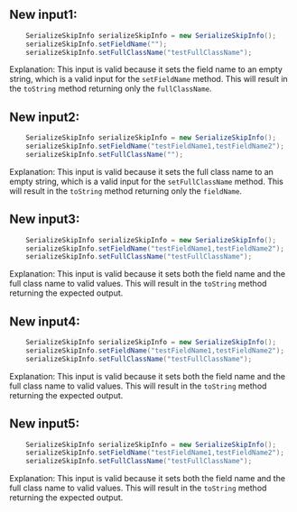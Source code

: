 ## New input1:
```java
    SerializeSkipInfo serializeSkipInfo = new SerializeSkipInfo();
    serializeSkipInfo.setFieldName("");
    serializeSkipInfo.setFullClassName("testFullClassName");
```
Explanation: This input is valid because it sets the field name to an empty string, which is a valid input for the `setFieldName` method. This will result in the `toString` method returning only the `fullClassName`.

## New input2:
```java
    SerializeSkipInfo serializeSkipInfo = new SerializeSkipInfo();
    serializeSkipInfo.setFieldName("testFieldName1,testFieldName2");
    serializeSkipInfo.setFullClassName("");
```
Explanation: This input is valid because it sets the full class name to an empty string, which is a valid input for the `setFullClassName` method. This will result in the `toString` method returning only the `fieldName`.

## New input3:
```java
    SerializeSkipInfo serializeSkipInfo = new SerializeSkipInfo();
    serializeSkipInfo.setFieldName("testFieldName1,testFieldName2");
    serializeSkipInfo.setFullClassName("testFullClassName");
```
Explanation: This input is valid because it sets both the field name and the full class name to valid values. This will result in the `toString` method returning the expected output.

## New input4:
```java
    SerializeSkipInfo serializeSkipInfo = new SerializeSkipInfo();
    serializeSkipInfo.setFieldName("testFieldName1,testFieldName2");
    serializeSkipInfo.setFullClassName("testFullClassName");
```
Explanation: This input is valid because it sets both the field name and the full class name to valid values. This will result in the `toString` method returning the expected output.

## New input5:
```java
    SerializeSkipInfo serializeSkipInfo = new SerializeSkipInfo();
    serializeSkipInfo.setFieldName("testFieldName1,testFieldName2");
    serializeSkipInfo.setFullClassName("testFullClassName");
```
Explanation: This input is valid because it sets both the field name and the full class name to valid values. This will result in the `toString` method returning the expected output.
